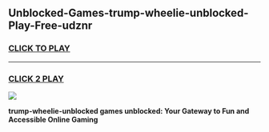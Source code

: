 
## Unblocked-Games-trump-wheelie-unblocked-Play-Free-udznr
<h3>
<a href="https://premium76.site?title=trump-wheelie-unblocked&ref=23A">CLICK TO PLAY</a></h3>
<hr>

<h3>
<a href="https://premium76.site?title=trump-wheelie-unblocked&ref=23A">CLICK 2 PLAY</a>
  
</h3>

<a href="https://premium76.site?title=trump-wheelie-unblocked&ref=23A"><img src="https://clearcache.store/games.png"></a>


**trump-wheelie-unblocked games unblocked: Your Gateway to Fun and Accessible Online Gaming**
